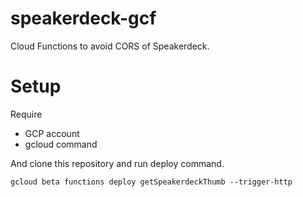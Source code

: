 # speakerdeck-gcf

Cloud Functions to avoid CORS of Speakerdeck.

# Setup

Require

- GCP account
- gcloud command

And clone this repository and run deploy command.

```
gcloud beta functions deploy getSpeakerdeckThumb --trigger-http
```
